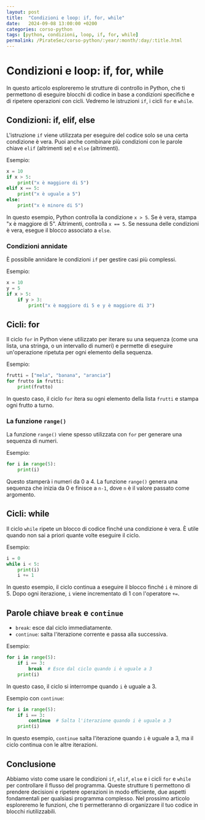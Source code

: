 ```yaml
---
layout: post
title:  "Condizioni e loop: if, for, while"
date:   2024-09-08 13:00:00 +0200
categories: corso-python
tags: [python, condizioni, loop, if, for, while]
permalink: /PirateSec/corso-python/:year/:month/:day/:title.html
---
```


# Condizioni e loop: if, for, while

In questo articolo esploreremo le strutture di controllo in Python, che ti permettono di eseguire blocchi di codice in base a condizioni specifiche e di ripetere operazioni con cicli. Vedremo le istruzioni `if`, i cicli `for` e `while`.

## Condizioni: if, elif, else

L'istruzione `if` viene utilizzata per eseguire del codice solo se una certa condizione è vera. Puoi anche combinare più condizioni con le parole chiave `elif` (altrimenti se) e `else` (altrimenti).

Esempio:
```python
x = 10
if x > 5:
    print("x è maggiore di 5")
elif x == 5:
    print("x è uguale a 5")
else:
    print("x è minore di 5")
```

In questo esempio, Python controlla la condizione `x > 5`. Se è vera, stampa "x è maggiore di 5". Altrimenti, controlla `x == 5`. Se nessuna delle condizioni è vera, esegue il blocco associato a `else`.

### Condizioni annidate

È possibile annidare le condizioni `if` per gestire casi più complessi.

Esempio:
```python
x = 10
y = 5
if x > 5:
    if y > 3:
        print("x è maggiore di 5 e y è maggiore di 3")
```

## Cicli: for

Il ciclo `for` in Python viene utilizzato per iterare su una sequenza (come una lista, una stringa, o un intervallo di numeri) e permette di eseguire un'operazione ripetuta per ogni elemento della sequenza.

Esempio:
```python
frutti = ["mela", "banana", "arancia"]
for frutto in frutti:
    print(frutto)
```

In questo caso, il ciclo `for` itera su ogni elemento della lista `frutti` e stampa ogni frutto a turno.

### La funzione `range()`

La funzione `range()` viene spesso utilizzata con `for` per generare una sequenza di numeri.

Esempio:
```python
for i in range(5):
    print(i)
```

Questo stamperà i numeri da 0 a 4. La funzione `range()` genera una sequenza che inizia da 0 e finisce a `n-1`, dove `n` è il valore passato come argomento.

## Cicli: while

Il ciclo `while` ripete un blocco di codice finché una condizione è vera. È utile quando non sai a priori quante volte eseguire il ciclo.

Esempio:
```python
i = 0
while i < 5:
    print(i)
    i += 1
```

In questo esempio, il ciclo continua a eseguire il blocco finché `i` è minore di 5. Dopo ogni iterazione, `i` viene incrementato di 1 con l'operatore `+=`.

## Parole chiave `break` e `continue`

- `break`: esce dal ciclo immediatamente.
- `continue`: salta l'iterazione corrente e passa alla successiva.

Esempio:
```python
for i in range(5):
    if i == 3:
        break  # Esce dal ciclo quando i è uguale a 3
    print(i)
```

In questo caso, il ciclo si interrompe quando `i` è uguale a 3.

Esempio con `continue`:
```python
for i in range(5):
    if i == 3:
        continue  # Salta l'iterazione quando i è uguale a 3
    print(i)
```

In questo esempio, `continue` salta l'iterazione quando `i` è uguale a 3, ma il ciclo continua con le altre iterazioni.

## Conclusione

Abbiamo visto come usare le condizioni `if`, `elif`, `else` e i cicli `for` e `while` per controllare il flusso del programma. Queste strutture ti permettono di prendere decisioni e ripetere operazioni in modo efficiente, due aspetti fondamentali per qualsiasi programma complesso. Nel prossimo articolo esploreremo le funzioni, che ti permetteranno di organizzare il tuo codice in blocchi riutilizzabili.
